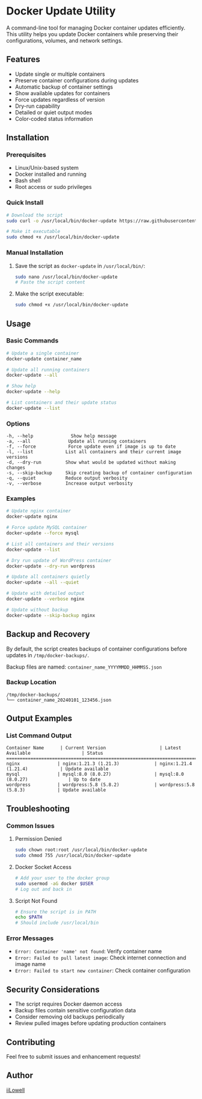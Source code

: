 # Docker Update Utility

A command-line tool for managing Docker container updates efficiently. This utility helps you update Docker containers while preserving their configurations, volumes, and network settings.

## Features

- Update single or multiple containers
- Preserve container configurations during updates
- Automatic backup of container settings
- Show available updates for containers
- Force updates regardless of version
- Dry-run capability
- Detailed or quiet output modes
- Color-coded status information

## Installation

### Prerequisites

- Linux/Unix-based system
- Docker installed and running
- Bash shell
- Root access or sudo privileges

### Quick Install

```bash
# Download the script
sudo curl -o /usr/local/bin/docker-update https://raw.githubusercontent.com/iiLowell/docker-update/refs/heads/main/docker-update.sh

# Make it executable
sudo chmod +x /usr/local/bin/docker-update
```

### Manual Installation

1. Save the script as `docker-update` in `/usr/local/bin/`:
   ```bash
   sudo nano /usr/local/bin/docker-update
   # Paste the script content
   ```

2. Make the script executable:
   ```bash
   sudo chmod +x /usr/local/bin/docker-update
   ```

## Usage

### Basic Commands

```bash
# Update a single container
docker-update container_name

# Update all running containers
docker-update --all

# Show help
docker-update --help

# List containers and their update status
docker-update --list
```

### Options

```
-h, --help              Show help message
-a, --all              Update all running containers
-f, --force            Force update even if image is up to date
-l, --list            List all containers and their current image versions
-d, --dry-run         Show what would be updated without making changes
-s, --skip-backup     Skip creating backup of container configuration
-q, --quiet           Reduce output verbosity
-v, --verbose         Increase output verbosity
```

### Examples

```bash
# Update nginx container
docker-update nginx

# Force update MySQL container
docker-update --force mysql

# List all containers and their versions
docker-update --list

# Dry run update of WordPress container
docker-update --dry-run wordpress

# Update all containers quietly
docker-update --all --quiet

# Update with detailed output
docker-update --verbose nginx

# Update without backup
docker-update --skip-backup nginx
```

## Backup and Recovery

By default, the script creates backups of container configurations before updates in `/tmp/docker-backups/`.

Backup files are named: `container_name_YYYYMMDD_HHMMSS.json`

### Backup Location
```
/tmp/docker-backups/
└── container_name_20240101_123456.json
```

## Output Examples

### List Command Output
```
Container Name      | Current Version                    | Latest Available                   | Status
=====================================================================================
nginx              | nginx:1.21.3 (1.21.3)             | nginx:1.21.4 (1.21.4)            | Update available
mysql              | mysql:8.0 (8.0.27)                | mysql:8.0 (8.0.27)               | Up to date
wordpress          | wordpress:5.8 (5.8.2)             | wordpress:5.8 (5.8.3)            | Update available
```

## Troubleshooting

### Common Issues

1. Permission Denied
   ```bash
   sudo chown root:root /usr/local/bin/docker-update
   sudo chmod 755 /usr/local/bin/docker-update
   ```

2. Docker Socket Access
   ```bash
   # Add your user to the docker group
   sudo usermod -aG docker $USER
   # Log out and back in
   ```

3. Script Not Found
   ```bash
   # Ensure the script is in PATH
   echo $PATH
   # Should include /usr/local/bin
   ```

### Error Messages

- `Error: Container 'name' not found`: Verify container name
- `Error: Failed to pull latest image`: Check internet connection and image name
- `Error: Failed to start new container`: Check container configuration

## Security Considerations

- The script requires Docker daemon access
- Backup files contain sensitive configuration data
- Consider removing old backups periodically
- Review pulled images before updating production containers

## Contributing

Feel free to submit issues and enhancement requests!

## Author

[iiLowell](https://github.com/iiLowell)
